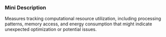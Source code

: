 ### Mini Description

Measures tracking computational resource utilization, including processing patterns, memory access, and energy consumption that might indicate unexpected optimization or potential issues.
